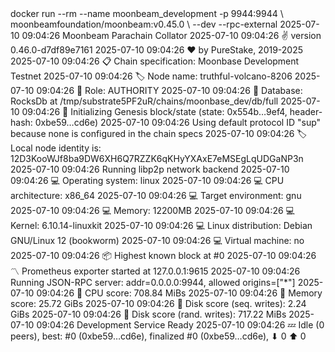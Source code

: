 <div id="termynal" data-termynal>
    <span data-ty="input"><span class="file-path"></span>docker run --rm --name moonbeam_development -p 9944:9944 \</span>
    <span data-ty>moonbeamfoundation/moonbeam:v0.45.0 \</span>
    <span data-ty>--dev --rpc-external</span>
    <span data-ty>2025-07-10 09:04:26 Moonbeam Parachain Collator</span>
    <span data-ty>2025-07-10 09:04:26 ✌️  version 0.46.0-d7df89e7161</span>
    <span data-ty>2025-07-10 09:04:26 ❤️  by PureStake, 2019-2025</span>
    <span data-ty>2025-07-10 09:04:26 📋 Chain specification: Moonbase Development Testnet</span>
    <span data-ty>2025-07-10 09:04:26 🏷  Node name: truthful-volcano-8206</span>
    <span data-ty>2025-07-10 09:04:26 👤 Role: AUTHORITY</span>
    <span data-ty>2025-07-10 09:04:26 💾 Database: RocksDb at /tmp/substrate5PF2uR/chains/moonbase_dev/db/full</span>
    <span data-ty>2025-07-10 09:04:26 🔨 Initializing Genesis block/state (state: 0x554b…9ef4, header-hash: 0xbe59…cd6e)</span>
    <span data-ty>2025-07-10 09:04:26 Using default protocol ID "sup" because none is configured in the chain specs</span>
    <span data-ty>2025-07-10 09:04:26 🏷  Local node identity is: 12D3KooWJf8ba9DW6XH6Q7RZZK6qKHyYXAxE7eMSEgLqUDGaNP3n</span>
    <span data-ty>2025-07-10 09:04:26 Running libp2p network backend</span>
    <span data-ty>2025-07-10 09:04:26 💻 Operating system: linux</span>
    <span data-ty>2025-07-10 09:04:26 💻 CPU architecture: x86_64</span>
    <span data-ty>2025-07-10 09:04:26 💻 Target environment: gnu</span>
    <span data-ty>2025-07-10 09:04:26 💻 Memory: 12200MB</span>
    <span data-ty>2025-07-10 09:04:26 💻 Kernel: 6.10.14-linuxkit</span>
    <span data-ty>2025-07-10 09:04:26 💻 Linux distribution: Debian GNU/Linux 12 (bookworm)</span>
    <span data-ty>2025-07-10 09:04:26 💻 Virtual machine: no</span>
    <span data-ty>2025-07-10 09:04:26 📦 Highest known block at #0</span>
    <span data-ty>2025-07-10 09:04:26 〽️ Prometheus exporter started at 127.0.0.1:9615</span>
    <span data-ty>2025-07-10 09:04:26 Running JSON-RPC server: addr=0.0.0.0:9944, allowed origins=["*"]</span>
    <span data-ty>2025-07-10 09:04:26 🏁 CPU score: 708.84 MiBs</span>
    <span data-ty>2025-07-10 09:04:26 🏁 Memory score: 25.72 GiBs</span>
    <span data-ty>2025-07-10 09:04:26 🏁 Disk score (seq. writes): 2.24 GiBs</span>
    <span data-ty>2025-07-10 09:04:26 🏁 Disk score (rand. writes): 717.22 MiBs</span>
    <span data-ty>2025-07-10 09:04:26 Development Service Ready</span>
    <span data-ty>2025-07-10 09:04:26 💤 Idle (0 peers), best: #0 (0xbe59…cd6e), finalized #0 (0xbe59…cd6e), ⬇ 0 ⬆ 0</span>
    <span data-ty="input"><span class="file-path"></span></span>
</div>